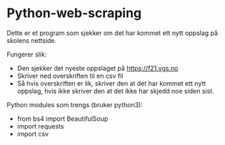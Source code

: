 # Python-web-scraping

Dette er et program som sjekker om det har kommet ett nytt oppslag på skolens nettside.

Fungerer slik:
  * Den sjekker det nyeste oppslaget på https://f21.vgs.no
  * Skriver ned overskriften til en csv fil
  * Så hvis overskriften er lik, skriver den at det har kommet ett nytt oppslag, hvis ikke skriver den at det ikke har skjedd noe siden sist.

Python modules som trengs (bruker python3):
  * from bs4 import BeautifulSoup
  * import requests
  * import csv

